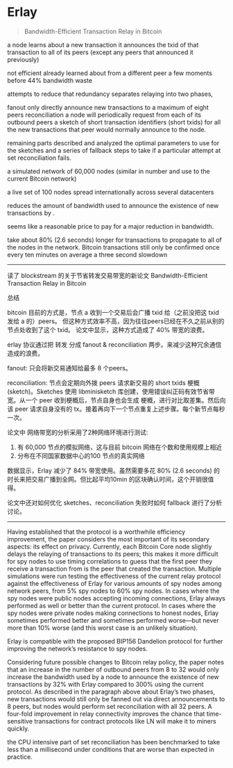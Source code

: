 # Erlay

> Bandwidth-Efficient Transaction Relay in Bitcoin


a node learns about a new transaction
it announces the txid of that transaction to all of its peers (except any peers that announced it previously)

not efficient
already learned about from a different peer a few moments before
44% bandwidth waste

attempts to reduce that redundancy
separates relaying into two phases,

fanout
    only directly announce new transactions to a maximum of eight peers
reconciliation
    a node will periodically request from each of its outbound peers a sketch of short transaction identifiers (short txids) for all the new transactions that peer would normally announce to the node. 


remaining parts
described and analyzed
the optimal parameters to use for the sketches and a series of fallback steps to take if a particular attempt at set reconciliation fails.

a simulated network of 60,000 nodes (similar in number and use to the current Bitcoin network)

a live set of 100 nodes spread internationally across several datacenters


reduces the amount of bandwidth used to announce the existence of new transactions by . 


seems like a reasonable price to pay for a major reduction in bandwidth.




take about 80% (2.6 seconds) longer for transactions to propagate to all of the nodes in the network.
    Bitcoin transactions still only be confirmed once every ten minutes on average
    a three second slowdown

---

读了 blockstream 的关于节省转发交易带宽的新论文 Bandwidth-Efficient Transaction Relay in Bitcoin

总结

bitcoin 目前的方式是，节点 a 收到一个交易后会广播 txid 给（之前没把这 txid 发给 a 的）peers。
但这种方式效率不高，因为往往peers已经在不久之前从别的节点处收到了这个 txid。
论文中显示，这种方式造成了 40% 带宽的浪费。

erlay 协议通过把 转发 分成 fanout & reconciliation 两步。来减少这种冗余通信造成的浪费。

fanout:
只会将新交易通知给最多 8 个peers。

reconciliation:
节点会定期向外拨 peers 请求新交易的 short txids 梗概(sketch)。Sketches 使用 libminisketch 库创建，使用错误纠正码有效节省带宽。从一个 peer 收到梗概后，节点自身也会生成 梗概，进行对比取差集。然后向该 peer 请求自身没有的 tx。接着再向下一个节点重复上述步骤。每个新节点每秒一次。

论文中 网络带宽的分析采用了2种网络环境进行测试:
1. 有 60,000 节点的模拟网络，这与目前 bitcoin 网络在个数和使用规模上相近   
2. 分布在不同国家数据中心的100 节点的真实网络

数据显示，Erlay 减少了 84% 带宽使用。虽然需要多花  80% (2.6 seconds) 的时长来把交易广播到全网。但比起平均10min 的区块确认时间，这个开销很值得。




论文中还对如何优化 sketches、reconciliation 失败时如何 fallback 进行了分析讨论。


----


Having established that the protocol is a worthwhile efficiency improvement, the paper considers the most important of its secondary aspects: its effect on privacy. Currently, each Bitcoin Core node slightly delays the relaying of transactions to its peers; this makes it more difficult for spy nodes to use timing correlations to guess that the first peer they receive a transaction from is the peer that created the transaction. Multiple simulations were run testing the effectiveness of the current relay protocol against the effectiveness of Erlay for various amounts of spy nodes among network peers, from 5% spy nodes to 60% spy nodes. In cases where the spy nodes were public nodes accepting incoming connections, Erlay always performed as well or better than the current protocol. In cases where the spy nodes were private nodes making connections to honest nodes, Erlay sometimes performed better and sometimes performed worse—but never more than 10% worse (and this worst case is an unlikely situation). 

Erlay is compatible with the proposed BIP156 Dandelion protocol for further improving the network’s resistance to spy nodes.

Considering future possible changes to Bitcoin relay policy, the paper notes that an increase in the number of outbound peers from 8 to 32 would only increase the bandwidth used by a node to announce the existence of new transactions by 32% with Erlay compared to 300% using the current protocol. As described in the paragraph above about Erlay’s two phases, new transactions would still only be fanned out via direct announcements to 8 peers, but nodes would perform set reconciliation with all 32 peers. A four-fold improvement in relay connectivity improves the chance that time-sensitive transactions for contract protocols like LN will make it to miners quickly.


the CPU intensive part of set reconciliation has been benchmarked to take less than a millisecond under conditions that are worse than expected in practice.
